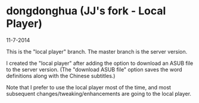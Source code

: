 dongdonghua (JJ's fork - Local Player)
===========

11-7-2014

This is the "local player" branch.  The master branch is the server version.

I created the "local player" after adding the option to download an ASUB file to the server version.  (The "download ASUB file" option saves the word definitions along with the Chinese subtitles.)  

Note that I prefer to use the local player most of the time, and most subsequent changes/tweaking/enhancements are going to the local player.
